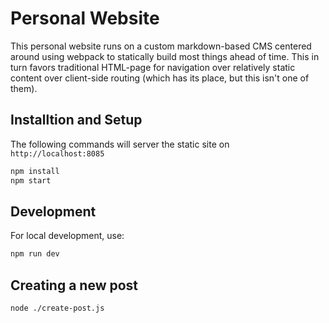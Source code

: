 # Personal Website

This personal website runs on a custom markdown-based CMS centered around using webpack to statically build most things ahead of time.  This in turn favors traditional HTML-page for navigation over relatively static content over client-side routing (which has its place, but this isn't one of them).

## Installtion and Setup

The following commands will server the static site on `http://localhost:8085`

```javascript
npm install
npm start
```

## Development

For local development, use:
```javascript
npm run dev
```

## Creating a new post

```
node ./create-post.js

```

